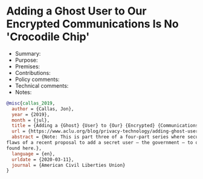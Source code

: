 # Adding a Ghost User to Our Encrypted Communications Is No 'Crocodile Chip'

- Summary:
- Purpose:
- Premises:
- Contributions:
- Policy comments:
- Technical comments:
- Notes:

```bib
@misc{callas_2019,
  author = {Callas, Jon},
  year = {2019},
  month = {jul},
  title = {Adding a {Ghost} {User} to {Our} {Encrypted} {Communications} {Is} {No} '{Crocodile} {Chip}'},
  url = {https://www.aclu.org/blog/privacy-technology/adding-ghost-user-our-encrypted-communications-no-crocodile-chip},
  abstract = {Note: This is part three of a four-part series where security expert Jon Callas breaks down the fatal
flaws of a recent proposal to add a secret user — the government — to our encrypted conversations. Part two can be
found here.},
  language = {en},
  urldate = {2020-03-11},
  journal = {American Civil Liberties Union}
}
```
